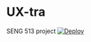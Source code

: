 # UX-tra
SENG 513 project
[![Deploy](https://www.herokucdn.com/deploy/button.svg)](https://uxtra.herokuapp.com/)
